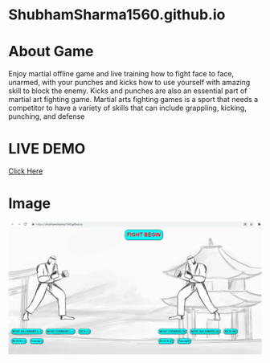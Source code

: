 # ShubhamSharma1560.github.io

# About Game
Enjoy martial  offline game and live training how to fight face to face, unarmed, with your punches and kicks how to use yourself with amazing skill to block the enemy. Kicks and punches are also an essential part of martial art fighting game.
Martial arts fighting games is a sport that needs a competitor to have a variety of skills that can include grappling, kicking, punching, and defense

 # LIVE DEMO
 [Click Here](https://shubhamsharma1560.github.io/)
 
 # Image
 ![Screenshot](https://github.com/ShubhamSharma1560/ShubhamSharma1560.github.io/blob/cf5ff2243a677fac53330676f5553b43eecbb258/demoimage.png)
 
